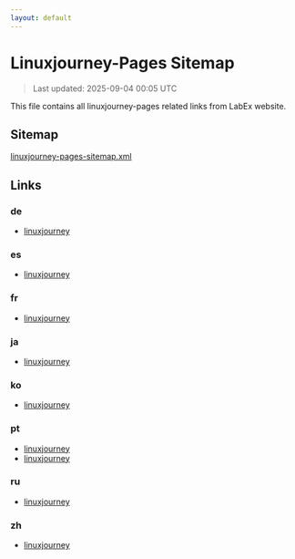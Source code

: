 ```yaml
---
layout: default
---
```


# Linuxjourney-Pages Sitemap

> Last updated: 2025-09-04 00:05 UTC

This file contains all linuxjourney-pages related links from LabEx website.

## Sitemap

[linuxjourney-pages-sitemap.xml](https://labex.io/linuxjourney-pages-sitemap.xml)

## Links


### de

- [linuxjourney](https://labex.io/de/linuxjourney)

### es

- [linuxjourney](https://labex.io/es/linuxjourney)

### fr

- [linuxjourney](https://labex.io/fr/linuxjourney)

### ja

- [linuxjourney](https://labex.io/ja/linuxjourney)

### ko

- [linuxjourney](https://labex.io/ko/linuxjourney)

### pt

- [linuxjourney](https://labex.io/pt/linuxjourney)
- [linuxjourney](https://labex.io/linuxjourney)

### ru

- [linuxjourney](https://labex.io/ru/linuxjourney)

### zh

- [linuxjourney](https://labex.io/zh/linuxjourney)
